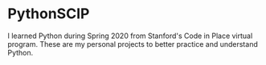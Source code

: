 # PythonSCIP
I learned Python during Spring 2020 from Stanford's Code in Place virtual program. These are my personal projects to better practice and understand Python.
